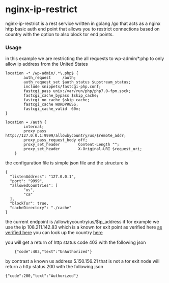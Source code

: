 
# nginx-ip-restrict  
nginx-ip-restrict is a rest service written in golang /go that acts as a nginx http basic auth end point that allows you to restrict connections based on country with the option to also block tor end points. 



### Usage 
in this example we are restricting the all requests to wp-admin/*.php to only allow ip address from the United States

    location ~* /wp-admin/.*\.php$ {
	        auth_request     /auth;
	        auth_request_set $auth_status $upstream_status;
	        include snippets/fastcgi-php.conf;
	        fastcgi_pass unix:/var/run/php/php7.0-fpm.sock;                
	        fastcgi_cache_bypass $skip_cache;
	        fastcgi_no_cache $skip_cache;
	        fastcgi_cache WORDPRESS;
	        fastcgi_cache_valid  60m;
    }

    location = /auth {
            internal;
            proxy_pass              http://127.0.0.1:9999/allowbycountry/us/$remote_addr;
            proxy_pass_request_body off;
            proxy_set_header        Content-Length "";
            proxy_set_header        X-Original-URI $request_uri;
        }


the configuration file is simple json file and the structure is 

    {  
	  "listenAddress": "127.0.0.1",  
	  "port": "9999",  
	  "allowedCountries": [  
		    "us",  
			"ca"  
	  ],  
	  "blockTor": true,  
	  "cacheDirectory": "./cache" 
	}



the current endpoint is  /allowbycountry/us/$ip_address
if for example we use the ip 108.211.142.83 which is a known tor exit point 
as verified here [as verified here](https://check.torproject.org/cgi-bin/TorBulkExitList.py?ip=8.8.8.8)  you can look up the country [here](https://www.infobyip.com/ipbulklookup.php)

you will get a return of http status code 403 with the following json 

	    {"code":403,"text":"UnAuthorized"}


by contrast a known us address 5.150.156.21 that is not a tor exit node will return a http status 200 with the following json 

    {"code":200,"text":"Authorized"}
